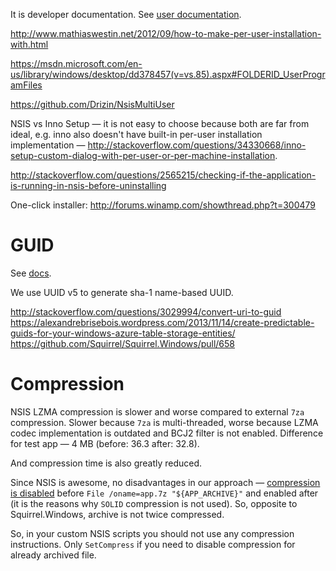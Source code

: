 It is developer documentation. See [user documentation](https://deskgap.build/configuration/nsis).

http://www.mathiaswestin.net/2012/09/how-to-make-per-user-installation-with.html

https://msdn.microsoft.com/en-us/library/windows/desktop/dd378457(v=vs.85).aspx#FOLDERID_UserProgramFiles

https://github.com/Drizin/NsisMultiUser

NSIS vs Inno Setup — it is not easy to choose because both are far from ideal, e.g. inno also doesn't have built-in per-user installation implementation — http://stackoverflow.com/questions/34330668/inno-setup-custom-dialog-with-per-user-or-per-machine-installation.

http://stackoverflow.com/questions/2565215/checking-if-the-application-is-running-in-nsis-before-uninstalling

One-click installer: http://forums.winamp.com/showthread.php?t=300479

# GUID
See [docs](https://deskgap.build/configuration/nsis).

We use UUID v5 to generate sha-1 name-based UUID.

http://stackoverflow.com/questions/3029994/convert-uri-to-guid
https://alexandrebrisebois.wordpress.com/2013/11/14/create-predictable-guids-for-your-windows-azure-table-storage-entities/
https://github.com/Squirrel/Squirrel.Windows/pull/658

# Compression

NSIS LZMA compression is slower and worse compared to external `7za` compression. Slower because `7za` is multi-threaded, worse because LZMA codec implementation is outdated and BCJ2 filter is not enabled.
Difference for test app — 4 MB (before: 36.3 after: 32.8).

And compression time is also greatly reduced.

Since NSIS is awesome, no disadvantages in our approach — [compression is disabled](http://nsis.sourceforge.net/Reference/SetCompress) before `File /oname=app.7z "${APP_ARCHIVE}"` and enabled after (it is the reasons why `SOLID` compression is not used).
So, opposite to Squirrel.Windows, archive is not twice compressed.

So, in your custom NSIS scripts you should not use any compression instructions. Only `SetCompress` if you need to disable compression for already archived file.


